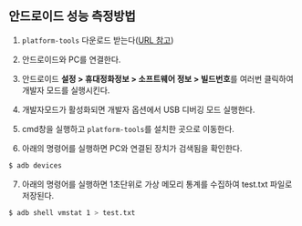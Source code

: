 ## 안드로이드 성능 측정방법

1. `platform-tools` 다운로드 받는다([URL 참고](https://developer.android.com/studio/releases/platform-tools.html#revisions))

2. 안드로이드와 PC를 연결한다.

3. 안드로이드 **설정 > 휴대정화정보 > 소프트웨어 정보 > 빌드번호**를 여러번 클릭하여 개발자 모드를 실행시킨다.

4. 개발자모드가 활성화되면 개발자 옵션에서 USB 디버깅 모드 실행한다.

5. cmd창을 실행하고 `platform-tools`를 설치한 곳으로 이동한다.

6. 아래의 명령어를 실행하면 PC와 연결된 장치가 검색됨을 확인한다.

```bash
$ adb devices
```

7. 아래의 명령어를 실행하면 1초단위로 가상 메모리 통계를 수집하여 test.txt 파일로 저장된다.

```bash
$ adb shell vmstat 1 > test.txt
```